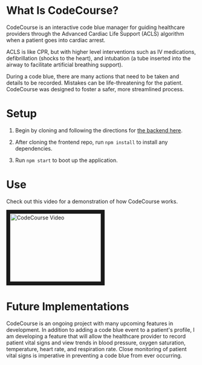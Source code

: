 

# What Is CodeCourse?

CodeCourse is an interactive code blue manager for guiding healthcare providers through the Advanced Cardiac Life Support (ACLS) algorithm when a patient goes into cardiac arrest.

ACLS is like CPR, but with higher level interventions such as IV medications, defibrillation (shocks to the heart), and intubation (a tube inserted into the airway to facilitate artificial breathing support). 



During a code blue, there are many actions that need to be taken and details to be recorded. Mistakes can be life-threatening for the patient. CodeCourse was designed to foster a safer, more streamlined process. 


# Setup

1. Begin by cloning and following the directions for [the backend here](https://github.com/sarahsakordaniels/codeblue-backend).

2. After cloning the frontend repo,  run `npm install` to install any dependencies.

3. Run `npm start` to boot up the application. 

# Use

Check out this video for a demonstration of how CodeCourse works.

<a href="http://www.youtube.com/watch?feature=player_embedded&v=H9hf3JyUeNU
" target="_blank"><img src="http://img.youtube.com/vi/H9hf3JyUeNU/0.jpg" 
alt="CodeCourse Video" width="240" height="180" border="10" /></a>


# Future Implementations
CodeCourse is an ongoing project with many upcoming features in development. In addition to adding a code blue event to a patient's profile, I am developing a feature that will allow the healthcare provider to record patient vital signs and view trends in blood pressure, oxygen saturation, temperature, heart rate, and respiration rate. Close monitoring of patient vital signs is imperative in preventing a code blue from ever occurring. 
